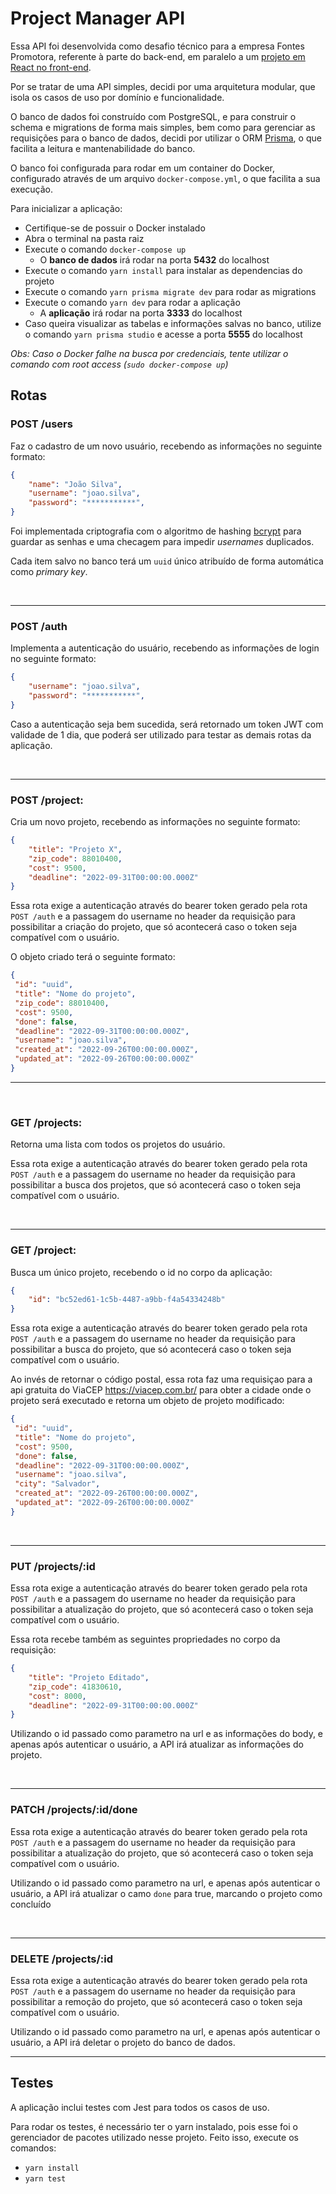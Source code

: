 # Project Manager API

Essa API foi desenvolvida como desafio técnico para a empresa Fontes Promotora, referente à parte do back-end, em paralelo a um [projeto em React no front-end](https://github.com/sdayube/react-project-manager).

Por se tratar de uma API simples, decidi por uma arquitetura modular, que isola os casos de uso por domínio e funcionalidade.

O banco de dados foi construído com PostgreSQL, e para construir o schema e migrations de forma mais simples, bem como para gerenciar as requisições para o banco de dados, decidi por utilizar o ORM [Prisma](https://www.prisma.io/), o que facilita a leitura e mantenabilidade do banco.

O banco foi configurada para rodar em um container do Docker, configurado através de um arquivo `docker-compose.yml`, o que facilita a sua execução.

Para inicializar a aplicação:
- Certifique-se de possuir o Docker instalado
- Abra o terminal na pasta raiz
- Execute o comando `docker-compose up` 
  - O **banco de dados** irá rodar na porta **5432** do localhost
- Execute o comando `yarn install` para instalar as dependencias do projeto
- Execute o comando `yarn prisma migrate dev` para rodar as migrations
- Execute o comando `yarn dev` para rodar a aplicação
  - A **aplicação** irá rodar na porta **3333** do localhost
- Caso queira visualizar as tabelas e informações salvas no banco, utilize o comando `yarn prisma studio` e acesse a porta **5555** do localhost

*Obs: Caso o Docker falhe na busca por credenciais, tente utilizar o comando com root access (`sudo docker-compose up`)*
  

## Rotas

### POST /users

Faz o cadastro de um novo usuário, recebendo as informações no seguinte formato:

```json
{
    "name": "João Silva",
    "username": "joao.silva",
    "password": "***********",
}
```
Foi implementada criptografia com o algoritmo de hashing [bcrypt](https://www.npmjs.com/package/bcrypt) para guardar as senhas e uma checagem para impedir *usernames* duplicados.

Cada item salvo no banco terá um `uuid` único atribuído de forma automática como *primary key*.

&nbsp;<br>

---
### POST /auth
Implementa a autenticação do usuário, recebendo as informações de login no seguinte formato:
  
```json
{
    "username": "joao.silva",
    "password": "***********",
}
```
Caso a autenticação seja bem sucedida, será retornado um token JWT com validade de 1 dia, que poderá ser utilizado para testar as demais rotas da aplicação.

&nbsp;<br>

---
### POST /project:
Cria um novo projeto, recebendo as informações no seguinte formato:
  
```json
{
    "title": "Projeto X",
    "zip_code": 88010400,
    "cost": 9500,
    "deadline": "2022-09-31T00:00:00.000Z"
}
```
Essa rota exige a autenticação através do bearer token gerado pela rota `POST /auth` e a passagem do username no header da requisição para possibilitar a criação do projeto, que só acontecerá caso o token seja compatível com o usuário.

O objeto criado terá o seguinte formato:

```json
{
 "id": "uuid",
 "title": "Nome do projeto",
 "zip_code": 88010400,
 "cost": 9500,
 "done": false,
 "deadline": "2022-09-31T00:00:00.000Z",
 "username": "joao.silva",
 "created_at": "2022-09-26T00:00:00.000Z",
 "updated_at": "2022-09-26T00:00:00.000Z"
}

```
---
&nbsp;<br>

### GET /projects:
Retorna uma lista com todos os projetos do usuário.

Essa rota exige a autenticação através do bearer token gerado pela rota `POST /auth` e a passagem do username no header da requisição para possibilitar a busca dos projetos, que só acontecerá caso o token seja compatível com o usuário.

&nbsp;<br>

---
### GET /project:
Busca um único projeto, recebendo o id no corpo da aplicação:
  
```json
{
	"id": "bc52ed61-1c5b-4487-a9bb-f4a54334248b"
}
```
Essa rota exige a autenticação através do bearer token gerado pela rota `POST /auth` e a passagem do username no header da requisição para possibilitar a busca do projeto, que só acontecerá caso o token seja compatível com o usuário.

Ao invés de retornar o código postal, essa rota faz uma requisiçao para a api gratuita do ViaCEP https://viacep.com.br/ para obter a cidade onde o projeto será executado e retorna um objeto de projeto modificado:

```json
{
 "id": "uuid",
 "title": "Nome do projeto",
 "cost": 9500,
 "done": false,
 "deadline": "2022-09-31T00:00:00.000Z",
 "username": "joao.silva",
 "city": "Salvador",
 "created_at": "2022-09-26T00:00:00.000Z",
 "updated_at": "2022-09-26T00:00:00.000Z"
}

```

&nbsp;<br>

---
### PUT /projects/:id
Essa rota exige a autenticação através do bearer token gerado pela rota `POST /auth` e a passagem do username no header da requisição para possibilitar a atualização do projeto, que só acontecerá caso o token seja compatível com o usuário.

Essa rota recebe também as seguintes propriedades no corpo da requisição:

```json
{
	"title": "Projeto Editado",
	"zip_code": 41830610,
	"cost": 8000,
	"deadline": "2022-09-31T00:00:00.000Z"
}
```

Utilizando o id passado como parametro na url e as informações do body, e apenas após autenticar o usuário, a API irá atualizar as informações do projeto.

&nbsp;<br>

---

### PATCH /projects/:id/done
Essa rota exige a autenticação através do bearer token gerado pela rota `POST /auth` e a passagem do username no header da requisição para possibilitar a atualização do projeto, que só acontecerá caso o token seja compatível com o usuário.

Utilizando o id passado como parametro na url, e apenas após autenticar o usuário, a API irá atualizar o camo `done` para true, marcando o projeto como concluído

&nbsp;<br>

---

### DELETE /projects/:id
Essa rota exige a autenticação através do bearer token gerado pela rota `POST /auth` e a passagem do username no header da requisição para possibilitar a remoção do projeto, que só acontecerá caso o token seja compatível com o usuário.

Utilizando o id passado como parametro na url, e apenas após autenticar o usuário, a API irá deletar o projeto do banco de dados.

---

## Testes
A aplicação inclui testes com Jest para todos os casos de uso.

Para rodar os testes, é necessário ter o yarn instalado, pois esse foi o gerenciador de pacotes utilizado nesse projeto. Feito isso, execute os comandos:
  - `yarn install`
  - `yarn test`
